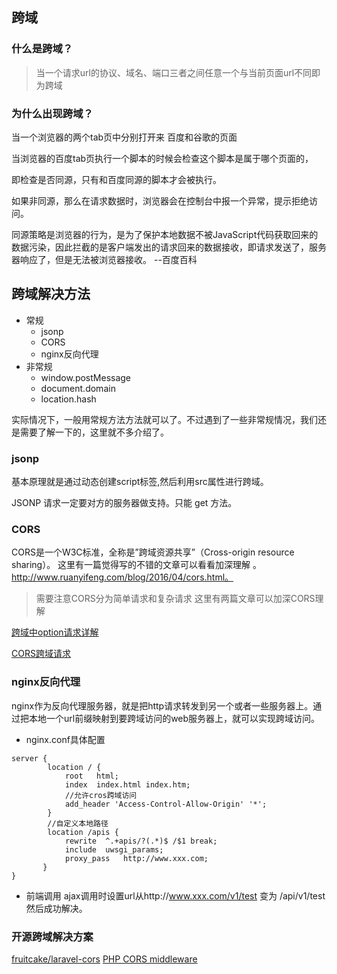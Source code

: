 ## 跨域

### 什么是跨域？
> 当一个请求url的协议、域名、端口三者之间任意一个与当前页面url不同即为跨域

### 为什么出现跨域？
当一个浏览器的两个tab页中分别打开来 百度和谷歌的页面

当浏览器的百度tab页执行一个脚本的时候会检查这个脚本是属于哪个页面的，

即检查是否同源，只有和百度同源的脚本才会被执行。 

如果非同源，那么在请求数据时，浏览器会在控制台中报一个异常，提示拒绝访问。

同源策略是浏览器的行为，是为了保护本地数据不被JavaScript代码获取回来的数据污染，因此拦截的是客户端发出的请求回来的数据接收，即请求发送了，服务器响应了，但是无法被浏览器接收。
--百度百科

## 跨域解决方法
- 常规
    - jsonp
    - CORS
    - nginx反向代理
- 非常规
    - window.postMessage
    - document.domain
    - location.hash

实际情况下，一般用常规方法方法就可以了。不过遇到了一些非常规情况，我们还是需要了解一下的，这里就不多介绍了。

### jsonp
基本原理就是通过动态创建script标签,然后利用src属性进行跨域。

JSONP 请求一定要对方的服务器做支持。只能 get 方法。

### CORS
CORS是一个W3C标准，全称是”跨域资源共享”（Cross-origin resource sharing）。 这里有一篇觉得写的不错的文章可以看看加深理解 。
http://www.ruanyifeng.com/blog/2016/04/cors.html。

> 需要注意CORS分为简单请求和复杂请求
这里有两篇文章可以加深CORS理解

[跨域中option请求详解](https://www.cnblogs.com/zhaodagang8/p/11275685.html)

[CORS跨域请求](https://www.cnblogs.com/qunxiadexiaoxiangjiao/p/9446956.html)

### nginx反向代理
nginx作为反向代理服务器，就是把http请求转发到另一个或者一些服务器上。通过把本地一个url前缀映射到要跨域访问的web服务器上，就可以实现跨域访问。

- nginx.conf具体配置

```
server {
        location / {
            root   html;
            index  index.html index.htm;
            //允许cros跨域访问
            add_header 'Access-Control-Allow-Origin' '*';
        }
        //自定义本地路径
        location /apis {
            rewrite  ^.+apis/?(.*)$ /$1 break;
            include  uwsgi_params;
            proxy_pass   http://www.xxx.com;
       }
}
```

- 前端调用
ajax调用时设置url从http://www.xxx.com/v1/test 变为 /api/v1/test然后成功解决。

### 开源跨域解决方案
[fruitcake/laravel-cors](https://github.com/fruitcake/laravel-cors)
[PHP CORS middleware](https://github.com/medz/cors)
